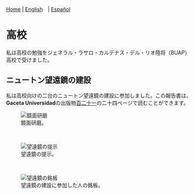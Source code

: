 [Home](index.md) \| [English](high.md)　\| [Español](highesp.md)

# 高校

私は高校の勉強をジェネラル・ラサロ・カルデナス・デル・リオ陸将（BUAP）高校で受けました。

## ニュートン望遠鏡の建設

私は高校向けの二台のニュートン望遠鏡の建設に参加しました。この報告書は、**Gaceta Universidad**の出版物[百二十一](https://drive.google.com/file/d/137YUu6OoFpTaPjRC8w3C3zJ-OaPflRE3/view?usp=sharing)の二十四ページで読むことができます。

<figure>
  <img
  src="https://imgur.com/50uMy9V.jpg"
  alt="鏡面研磨">
  <figcaption>鏡面研磨。
  </figcaption>
</figure>
<br>

<figure>
  <img
  src="https://imgur.com/iPsTwLU.jpg"
  alt="望遠鏡の提示">
  <figcaption>望遠鏡の提示。
  </figcaption>
</figure>
<br>

<figure>
  <img
  src="https://imgur.com/w8DuLCz.jpg"
  alt="望遠鏡の銘板">
  <figcaption>望遠鏡の建設に参加した人の銘板。
  </figcaption>
</figure>
<br/>
